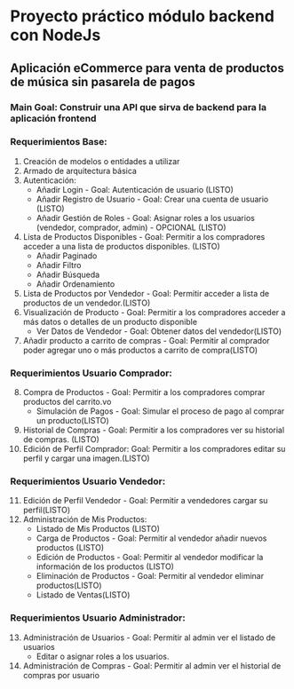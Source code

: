 # Proyecto práctico módulo backend con NodeJs

## Aplicación eCommerce para venta de productos de música sin pasarela de pagos

### Main Goal: Construir una API que sirva de backend para la aplicación frontend

### Requerimientos Base:

1. Creación de modelos o entidades a utilizar
2. Armado de arquitectura básica
3. Autenticación:
    - Añadir Login - Goal: Autenticación de usuario (LISTO)
    - Añadir Registro de Usuario - Goal: Crear una cuenta de usuario (LISTO)
    - Añadir Gestión de Roles - Goal: Asignar roles a los usuarios (vendedor, comprador, admin) - OPCIONAL (LISTO)
4. Lista de Productos Disponibles - Goal: Permitir a los compradores acceder a una lista de productos disponibles. (LISTO)
    - Añadir Paginado
    - Añadir Filtro
    - Añadir Búsqueda
    - Añadir Ordenamiento
5. Lista de Productos por Vendedor - Goal: Permitir acceder a lista de productos de un vendedor.(LISTO)
6. Visualización de Producto - Goal: Permitir a los compradores acceder a más datos o detalles de un producto disponible
    - Ver Datos de Vendedor - Goal: Obtener datos del vendedor(LISTO)
7. Añadir producto a carrito de compras - Goal: Permitir al comprador poder agregar uno o más productos a carrito de compra(LISTO)

### Requerimientos Usuario Comprador:

8. Compra de Productos - Goal: Permitir a los compradores comprar productos del carrito.vo
    - Simulación de Pagos - Goal: Simular el proceso de pago al comprar un producto(LISTO)
9. Historial de Compras - Goal: Permitir a los compradores ver su historial de compras. (LISTO)
10. Edición de Perfil Comprador: Goal: Permitir a los compradores editar su perfil y cargar una imagen.(LISTO)

### Requerimientos Usuario Vendedor:

11. Edición de Perfil Vendedor - Goal: Permitir a vendedores cargar su perfil(LISTO)
12. Administración de Mis Productos:
    -   Listado de Mis Productos (LISTO)
    -   Carga de Productos - Goal: Permitir al vendedor añadir nuevos productos (LISTO)
    -   Edición de Productos - Goal: Permitir al vendedor modificar la información de los productos (LISTO)
    -   Eliminación de Productos - Goal: Permitir al vendedor eliminar productos(LISTO)
    -   Listado de Ventas(LISTO)

### Requerimientos Usuario Administrador:

13. Administración de Usuarios - Goal: Permitir al admin ver el listado de usuarios
    -   Editar o asignar roles a los usuarios.
14. Administración de Compras - Goal: Permitir al admin ver el historial de compras por usuario
